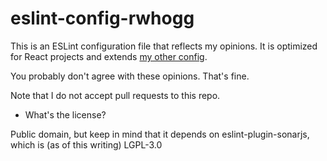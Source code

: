 # eslint-config-rwhogg

This is an ESLint configuration file that reflects my opinions.
It is optimized for React projects and extends [my other config](https://github.com/rwhogg/eslint-config-rwhogg).

You probably don't agree with these opinions. That's fine.

Note that I do not accept pull requests to this repo.

* What's the license?

Public domain, but keep in mind that it depends on eslint-plugin-sonarjs, which is (as of this writing) LGPL-3.0
